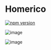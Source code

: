 # Homerico
[![npm version](https://badgen.net/github/release/frssistemas/homerico/stable)](https://github.com/frssistemas/homerico/releases)

![image](https://user-images.githubusercontent.com/80598126/191116140-858779e4-2eff-4768-872f-386174d8a261.png)

![image](https://user-images.githubusercontent.com/80598126/191115844-b6881a72-263c-4af7-8a03-a3f14b7d47ff.png)
